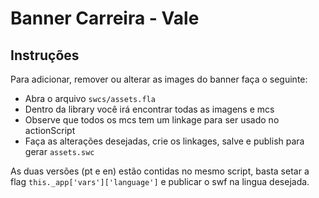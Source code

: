 Banner Carreira - Vale
======================

## Instruções

Para adicionar, remover ou alterar as images do banner faça o seguinte:

 - Abra o arquivo `swcs/assets.fla`
 - Dentro da library você irá encontrar todas as imagens e mcs
 - Observe que todos os mcs tem um linkage para ser usado no actionScript
 - Faça as alterações desejadas, crie os linkages, salve e publish para gerar `assets.swc`
 
 As duas versões (pt e en) estão contidas no mesmo script, basta setar a flag `this._app['vars']['language']` e publicar o swf na lingua desejada.
